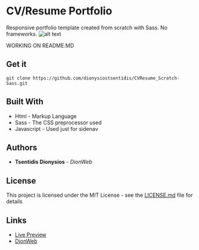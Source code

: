 # CV/Resume Portfolio
Responsive portfolio template created from scratch with Sass. No frameworks.
![alt text](https://raw.githubusercontent.com/dionysiostsentidis/CVResume_Scratch-Sass/master/src/images/profile.png)

WORKING ON README.MD

## Get it
```
git clone https://github.com/dionysiostsentidis/CVResume_Scratch-Sass.git
```

## Built With

* Html - Markup Language
* Sass - The CSS preprocessor used
* Javascript - Used just for sidenav

## Authors

* **Tsentidis Dionysios** - *DionWeb*

## License

This project is licensed under the MIT License - see the [LICENSE.md](LICENSE.md) file for details

## Links
* [Live Preview](https://dionysiostsentidis.github.io/CVResume_Scratch-Sass/) 
* [DionWeb](http://www.dionweb.me/)
